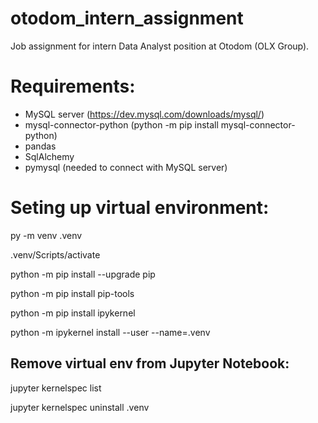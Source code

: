 # otodom_intern_assignment
Job assignment for intern Data Analyst position at Otodom (OLX Group).

# Requirements:
- MySQL server (https://dev.mysql.com/downloads/mysql/)
- mysql-connector-python (python -m pip install mysql-connector-python)
- pandas
- SqlAlchemy
- pymysql (needed to connect with MySQL server)

# Seting up virtual environment:
py -m venv .venv

.venv/Scripts/activate

python -m pip install --upgrade pip

python -m pip install pip-tools

python -m pip install ipykernel

python -m ipykernel install --user --name=.venv

## Remove virtual env from Jupyter Notebook:
jupyter kernelspec list

jupyter kernelspec uninstall .venv
